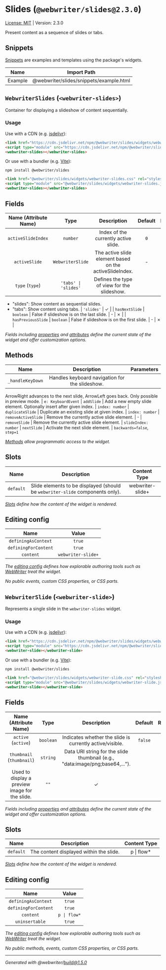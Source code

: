# Slides (`@webwriter/slides@2.3.0`)
[License: MIT](LICENSE) | Version: 2.3.0

Present content as a sequence of slides or tabs.

## Snippets
[Snippets](https://webwriter.app/docs/snippets/snippets/) are examples and templates using the package's widgets.

| Name | Import Path |
| :--: | :---------: |
| Example | @webwriter/slides/snippets/example.html |



## `WebwriterSlides` (`<webwriter-slides>`)
Container for displaying a slideshow of content sequentially.

### Usage

Use with a CDN (e.g. [jsdelivr](https://jsdelivr.com)):
```html
<link href="https://cdn.jsdelivr.net/npm/@webwriter/slides/widgets/webwriter-slides.css" rel="stylesheet">
<script type="module" src="https://cdn.jsdelivr.net/npm/@webwriter/slides/widgets/webwriter-slides.js"></script>
<webwriter-slides></webwriter-slides>
```

Or use with a bundler (e.g. [Vite](https://vite.dev)):

```
npm install @webwriter/slides
```

```html
<link href="@webwriter/slides/widgets/webwriter-slides.css" rel="stylesheet">
<script type="module" src="@webwriter/slides/widgets/webwriter-slides.js"></script>
<webwriter-slides></webwriter-slides>
```

## Fields
| Name (Attribute Name) | Type | Description | Default | Reflects |
| :-------------------: | :--: | :---------: | :-----: | :------: |
| `activeSlideIndex` | `number` | Index of the currently active slide. | `0` | ✗ |
| `activeSlide` | `WebwriterSlide` | The active slide element based on the activeSlideIndex. | - | ✗ |
| `type` (`type`) | `'tabs' \| 'slides'` | Defines the type of view for the slideshow.
- "slides": Show content as sequential slides.
- "tabs": Show content using tabs. | `'slides'` | ✓ |
| `hasNextSlide` | `boolean` | False if slideshow is on the last slide. | - | ✗ |
| `hasPreviousSlide` | `boolean` | False if slideshow is on the first slide. | - | ✗ |

*Fields including [properties](https://developer.mozilla.org/en-US/docs/Glossary/Property/JavaScript) and [attributes](https://developer.mozilla.org/en-US/docs/Glossary/Attribute) define the current state of the widget and offer customization options.*

## Methods
| Name | Description | Parameters |
| :--: | :---------: | :-------: |
| `_handleKeyDown` | Handles keyboard navigation for the slideshow.
ArrowRight advances to the next slide, ArrowLeft goes back.
Only possible in preview mode. | `e: KeyboardEvent`
| `addSlide` | Add a new empty slide element. Optionally insert after given index. | `index: number`
| `duplicateSlide` | Duplicate an existing slide at given index. | `index: number`
| `removeActiveSlide` | Remove the currently active slide element. | -
| `removeSlide` | Remove the currently active slide element. | `slideIndex: number`
| `nextSlide` | Activate the next slide element. | `backwards=false`, `step=1`

*[Methods](https://developer.mozilla.org/en-US/docs/Web/JavaScript/Reference/Functions/Method_definitions) allow programmatic access to the widget.*

## Slots
| Name | Description | Content Type |
| :--: | :---------: | :----------: |
| `default` | Slide elements to be displayed (should be `webwriter-slide` components only). | webwriter-slide+ |

*[Slots](https://developer.mozilla.org/en-US/docs/Web/API/Web_components/Using_templates_and_slots) define how the content of the widget is rendered.*

## Editing config
| Name | Value |
| :--: | :---------: |
| `definingAsContext` | `true` |
| `definingForContent` | `true` |
| `content` | `webwriter-slide+` |

*The [editing config](https://webwriter.app/docs/packages/configuring/#editingconfig) defines how explorable authoring tools such as [WebWriter](https://webwriter.app) treat the widget.*

*No public events, custom CSS properties, or CSS parts.*


## `WebwriterSlide` (`<webwriter-slide>`)
Represents a single slide in the `webwriter-slides` widget.

### Usage

Use with a CDN (e.g. [jsdelivr](https://jsdelivr.com)):
```html
<link href="https://cdn.jsdelivr.net/npm/@webwriter/slides/widgets/webwriter-slide.css" rel="stylesheet">
<script type="module" src="https://cdn.jsdelivr.net/npm/@webwriter/slides/widgets/webwriter-slide.js"></script>
<webwriter-slide></webwriter-slide>
```

Or use with a bundler (e.g. [Vite](https://vite.dev)):

```
npm install @webwriter/slides
```

```html
<link href="@webwriter/slides/widgets/webwriter-slide.css" rel="stylesheet">
<script type="module" src="@webwriter/slides/widgets/webwriter-slide.js"></script>
<webwriter-slide></webwriter-slide>
```

## Fields
| Name (Attribute Name) | Type | Description | Default | Reflects |
| :-------------------: | :--: | :---------: | :-----: | :------: |
| `active` (`active`) | `boolean` | Indicates whether the slide is currently active/visible. | `false` | ✓ |
| `thumbnail` (`thumbnail`) | `string` | Data URI string for the slide thumbnail (e.g., "data:image/png;base64,..."). 
Used to display a preview image for the slide. | `""` | ✓ |

*Fields including [properties](https://developer.mozilla.org/en-US/docs/Glossary/Property/JavaScript) and [attributes](https://developer.mozilla.org/en-US/docs/Glossary/Attribute) define the current state of the widget and offer customization options.*

## Slots
| Name | Description | Content Type |
| :--: | :---------: | :----------: |
| `default` | The content displayed within the slide. | p \| flow* |

*[Slots](https://developer.mozilla.org/en-US/docs/Web/API/Web_components/Using_templates_and_slots) define how the content of the widget is rendered.*

## Editing config
| Name | Value |
| :--: | :---------: |
| `definingAsContext` | `true` |
| `definingForContent` | `true` |
| `content` | `p \| flow*` |
| `uninsertable` | `true` |

*The [editing config](https://webwriter.app/docs/packages/configuring/#editingconfig) defines how explorable authoring tools such as [WebWriter](https://webwriter.app) treat the widget.*

*No public methods, events, custom CSS properties, or CSS parts.*


---
*Generated with @webwriter/build@1.5.0*